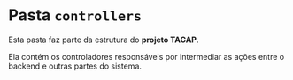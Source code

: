 # Pasta `controllers`

Esta pasta faz parte da estrutura do **projeto TACAP**.

Ela contém os controladores responsáveis por intermediar as ações entre o backend e outras partes do sistema.
